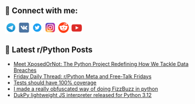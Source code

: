 ## 🔎 Connect with me:
[<img src="https://github.com/bullbesh/bullbesh/blob/main/images/Telegram.png" width="32" height="32" />](https://t.me/bullbesh)
[<img src="https://github.com/bullbesh/bullbesh/blob/main/images/VK.png" width="32" height="32" />](https://vk.com/bullbesh)
[<img src="https://github.com/bullbesh/bullbesh/blob/main/images/Twitter.png" width="32" height="32" />](https://twitter.com/bullbesh1)
[<img src="https://github.com/bullbesh/bullbesh/blob/main/images/Instagram.png" width="32" height="32" />](https://www.instagram.com/bullbesh)
[<img src="https://github.com/bullbesh/bullbesh/blob/main/images/Reddit.png" width="32" height="32" />](https://www.reddit.com/user/bullbesh)
[<img src="https://github.com/bullbesh/bullbesh/blob/main/images/YouTube.png" width="32" height="32" />](https://www.youtube.com/channel/UCtfjRs6uzgq5mfm8S06WTcg)

## 📕 Latest r/Python Posts
<!-- BLOG-POST-LIST:START -->
- [Meet XposedOrNot: The Python Project Redefining How We Tackle Data Breaches](https://www.reddit.com/r/Python/comments/1b9gtpd/meet_xposedornot_the_python_project_redefining/)
- [Friday Daily Thread: r/Python Meta and Free-Talk Fridays](https://www.reddit.com/r/Python/comments/1b99fi5/friday_daily_thread_rpython_meta_and_freetalk/)
- [Tests should have 100% coverage](https://www.reddit.com/r/Python/comments/1b95rg1/tests_should_have_100_coverage/)
- [I made a really obfuscated way of doing FizzBuzz in python](https://www.reddit.com/r/Python/comments/1b91njq/i_made_a_really_obfuscated_way_of_doing_fizzbuzz/)
- [DukPy lightweight JS interpreter released for Python 3.12](https://www.reddit.com/r/Python/comments/1b8t6dg/dukpy_lightweight_js_interpreter_released_for/)
<!-- BLOG-POST-LIST:END -->
